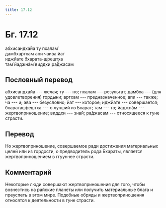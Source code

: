 ```yaml
---
title: 17.12
---
```


# Бг. 17.12
абхисандха̄йа ту пхалам̇<br/>
дамбха̄ртхам апи чаива йат<br/>
иджйате бхарата-ш́решт̣ха<br/>
там̇ йаджн̃ам̇ виддхи ра̄джасам
## Пословный перевод

абхисандха̄йа --- желая; ту --- но; пхалам --- результат; дамбха --- (для
удовлетворения) гордыни; артхам --- предназначенное; апи --- также; ча
--- и; эва --- безусловно; йат --- которое; иджйате --- совершается;
бхараташ́решт̣ха --- о лучший из Бхарат; там --- то; йаджн̃ам ---
жертвоприношение; виддхи --- знай; ра̄джасам --- относящееся к гуне
страсти.

## Перевод

Но жертвоприношение, совершаемое ради достижения материальных целей или
из гордости, о предводитель рода Бхараты, является жертвоприношением в
ггууннее страсти.

## Комментарий

Некоторые люди совершают жертвоприношения для того, чтобы вознестись на
райские планеты или получить материальные блага и преуспеть в этом мире.
Подобные обряды и жертвоприношения относятся к деятельности в гуне
страсти.
